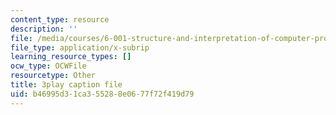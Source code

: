 ```yaml
---
content_type: resource
description: ''
file: /media/courses/6-001-structure-and-interpretation-of-computer-programs-spring-2005/b46995d31ca355288e0677f72f419d79_DrFkf-T-6Co.vtt
file_type: application/x-subrip
learning_resource_types: []
ocw_type: OCWFile
resourcetype: Other
title: 3play caption file
uid: b46995d3-1ca3-5528-8e06-77f72f419d79
---
```

